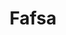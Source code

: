 ---
# This topic lives at
# https://digital.gov/topics/fafsa

# Topic Title
title: "Fafsa"

# description — keep it short and clear
summary: ""

# Weight
weight: 1

# For more information on managing topics,
# see https://github.com/GSA/digitalgov.gov/wiki/topics
---